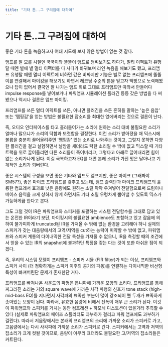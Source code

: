 ```yaml
---
title: "기타 톤..그 구려짐에 대하여"
---
```

# 기타 톤..그 구려짐에 대하여



좋은 기타 톤을 녹음하고자 여태 시도해 보지 않은 방법이 없는 것 같다. 




앰프를 잘 모를 시절엔 꾹꾹이와 똘똘이 앰프로 덤벼보기도 하다가, 멀티 이펙트가 유행탈 때엔 별에 별 멀티 이펙터를 다 사다가 바꿔보며 라인 녹음을 해보기도 했고, 프리앰프 유행탈 때엔 멀티 이펙트에 비하면 값은 비싸지만 기능은 별로 없는 프리앰프에 똘똘이를 연결해서 마이킹을 해보기도 하면서 레코딩 수준의 톤을 얻고자 백방으로 노력해봤으나 답이 없어서 결국엔 잘 나가는 앰프 회로 그대로 프리앰프만 따와서 만들어다 impulse response를 넣어보거나 파워앰프 시뮬레이션 플러긴 등등 갖은 방법을 다 써봤으나 역시나 결론은 앰프 마이킹.




프리앰프를 쓰든 멀티 이펙트를 쓰든, 아니면 플러긴을 쓰든 흔히들 말하는 '높은 음압' 또는 '땜핑감'을 얻는 방법은 불필요한 잡소리를 최대한 없에버리는 것으로 결론이 난다.




즉, 오디오 인터페이스를 타고 흘러들어가는 소리에 원하는 소리 대비 불필요한 소리가 얼마나 많으냐가 소리의 탁함과 또렷함을 결정한다. 이런 소리가 받아졌을 때 믹스시에 볼륨을 충분히 끌어올려주면 '땜핑감' 있는 소리로 나와주는 것이고, 그렇지 못하면 다양한 플러긴을 걸고 실험하면서 날밤을 새더라도 탁한 소리일 수 밖에 없고 믹스할 때 기타 트랙을 위로 끌어올리면 다른 소리들이 죽어버리고, 그렇다고 아래로 끌어내리면 힘이 없는 소리가나게 된다. 이걸 극복하고자 EQ를 대면 본래 소리가 가진 맛은 달아나고 기계적인 소리가 되버린다. 




좋은 시스템의 구성을 보면 좋은 기타와 앰프도 앰프지만, 좋은 마이크 (그래봐야 SM57?), 좋은 마이크 프리앰프를 갖추고 있는데, 앰프 출력단과 마이크 프리앰프의 훌륭한 컴프레서 효과로 낮은 음량에도 원하는 소릴 꽉꽉 우겨넣어 전달함으로써 드럼이나 베이스 음역을 크게 상하지 않게 하면서도 기타 소릴 우렁차게 뽑아낼 수 있도록 믹스가 가능하게끔 한다고 본다.




그도 그럴 것이 IR은 파워앰프와 스피커를 포괄하는 시스템 전달함수를 그대로 담고 있는 온전한 IR이라기 보단, 마이킹시의 불필요한 ambience도 포함하고 있고 잡음에 의하여 불가피하게 truncated된 IR을 가져올 수 밖에 없는 환경을 고려해야 하니 실제의 스피커가 갖는 대음량에서의 고역/저역을 cut하는 능력이 미약할 수 밖에 없고, 파워앰프와 스피커 계통의 다이내믹한 전달 특성을 가져올 수 없으니, IR을 측정할 때의 조건에서 얻을 수 있는 IR의 snapshot에 불과하단 특징을 갖는 다는 것이 또한 아쉬운 점이 되겠다.




즉, 우리의 시스템 모델이 프리앰프 - 스피커 시뮬 (FIR filter)가 되는 이상, 프리앰프와 스피커 사이 (더 정확하게는 스피커 이후의 공기의 파동)를 연결하는 다이내믹한 비선형 특성이 빠져버린단 문제가 존재한단 거다. 




프리앰프를 빠져나온 사운드의 파형은 톱니파에 가까운 모양의 소리다. 프리앰프를 통해 찌그러진 소리는 거의 square wave에 가까운 사각 파형의 신호가 tone stack (high-mid-bass EQ)를 지나면서 사각파의 뾰족한 부분이 많이 강조되어 뿔 두개가 뾰족하게 솟아있는 모양이 된다. 따라서, 유효한 음량에 비해서 진폭이 매우 큰 소리가 된다. 이것이 파워앰프와 스피커를 거치는 동안 컴프레션 + 하모닉 디스토션이 있을거라 추측할 수 있다 (실제로 파워앰프의 페이즈 스플리터도 과부하가 걸리고 파워 앰프에도 과부하가 걸린다). 따라서 저음량에서는 본래의 프리앰프의 소리에 가까운 소리가 스피커로 가고, 고음량에서는 다시 사각파에 가까운 소리가 스피커로 간다. 스피커에서는 고역과 저역의 잡소리가 크게 컷될 것이므로, 음량이 아무리 크더라도 불필요한 고/저역의 잡소리들은 커트된다. 







